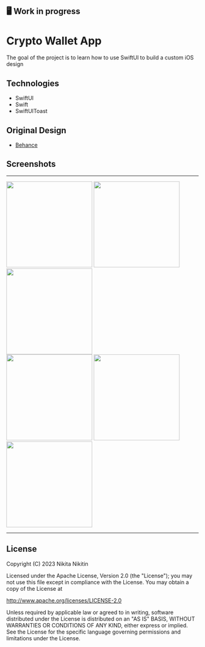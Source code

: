 ## 🖥 Work in progress

# Crypto Wallet App

The goal of the project is to learn how to use SwiftUI to build a custom iOS design

## Technologies

- SwiftUI
- Swift
- SwiftUIToast

## Original Design
- [Behance](https://www.behance.net/gallery/152037337/IOS-App-Design-for-Fintech-Crypto-Wallet-UX-UI-Design?tracking_source=search_projects%7Cios+crypto+app)

## Screenshots

-----------------------------------------------------

<p>
  <img src="../main/CryptoWallet/landing.png" width="225">
  <img src="../main/CryptoWallet/generate_pass_1.png" width="225">
  <img src="../main/CryptoWallet/generate_pass_2.png" width="225">
  </br>
  <img src="../main/CryptoWallet/main_1.png" width="225">
  <img src="../main/CryptoWallet/main_2.png" width="225">
  <img src="../main/CryptoWallet/main_3.png" width="225">
</p>

-----------------------------------------------------

## License

Copyright (C) 2023 Nikita Nikitin

Licensed under the Apache License, Version 2.0 (the "License");
you may not use this file except in compliance with the License.
You may obtain a copy of the License at

http://www.apache.org/licenses/LICENSE-2.0

Unless required by applicable law or agreed to in writing, software
distributed under the License is distributed on an "AS IS" BASIS,
WITHOUT WARRANTIES OR CONDITIONS OF ANY KIND, either express or implied.
See the License for the specific language governing permissions and
limitations under the License.
